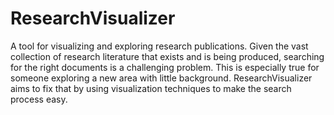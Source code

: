 ResearchVisualizer
==================

A tool for visualizing and exploring research publications. Given the vast collection of research literature that exists and is being produced, searching for the right documents is a challenging problem. This is especially true for someone exploring a new area with little background. ResearchVisualizer aims to fix that by using visualization techniques to make the search process easy.
